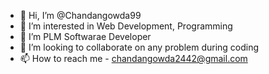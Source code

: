 - 👋 Hi, I’m @Chandangowda99
- 👀 I’m interested in Web Development, Programming
- 🌱 I’m PLM Softwarae Developer
- 💞️ I’m looking to collaborate on any problem during coding
- 📫 How to reach me - chandangowda2442@gmail.com

<!---
Chandangowda99/Chandangowda99 is a ✨ special ✨ repository because its `README.md` (this file) appears on your GitHub profile.
You can click the Preview link to take a look at your changes.
--->
